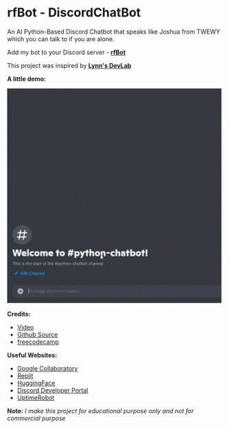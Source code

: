 <h1>rfBot - DiscordChatBot</h1>

An AI Python-Based Discord Chatbot that speaks like Joshua from TWEWY which you can talk to if you are alone. 

Add my bot to your Discord server - <b>[rfBot](https://discord.com/api/oauth2/authorize?client_id=890168520883699722&amp;permissions=2048&amp;scope=bot)</b>

This project was inspired by <b>[Lynn's DevLab](https://www.youtube.com/channel/UCZ2MeG5jTIqgzEMiByrIzsw)</b>

<b>A little demo:</b>

<img src="demo.gif" width="500px" height="500px"/>

<b>Credits:</b> 
- [Video](https://youtu.be/UjDpW_SOrlw)
- [Github Source](https://github.com/RuolinZheng08/twewy-discord-chatbot)
- [freecodecamp](https://www.freecodecamp.org/news/create-a-discord-bot-with-python/)

<b>Useful Websites:</b>
- [Google Collaboratory](https://research.google.com/colaboratory/)
- [Replit](https://replit.com/)
- [HuggingFace](https://huggingface.co/)
- [Discord Developer Portal](https://discord.com/developers/docs)
- [UptimeRobot](https://uptimerobot.com/)

<b>Note:</b> <i>I make this project for educational purpose only and not for commercial purpose</i>
